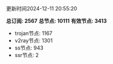 更新时间2024-12-11 20:55:20

**总订阅: 2567**
**总节点: 10111**
**有效节点: 3413**
- trojan节点: 1167
- v2ray节点: 1301
- ss节点: 943
- ssr节点: 2
